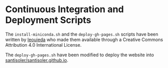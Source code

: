 # Continuous Integration and Deployment Scripts

The `install-miniconda.sh` and the `deploy-gh-pages.sh` scripts have been written by
[leouieda](https://www.leouieda.com) who made them available through a Creative Commons
Attribution 4.0 International License.

The `deploy-gh-pages.sh` have been modified to deploy the website into
[santisoler/santisoler.github.io](https://www.github.com/santisoler/santisoler.github.io).

